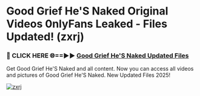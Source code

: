 # Good Grief He'S Naked Original Videos 0nlyFans Leaked - Files Updated! (zxrj)

<h3>🔴 CLICK HERE 🌐==►► <a href="https://tinyurl.com/yckcrads" rel="nofollow">Good Grief He'S Naked Updated Files</a></h3>

Get Good Grief He'S Naked and all content. Now you can access all videos and pictures of Good Grief He'S Naked. New Updated Files 2025!

[![zxrj](https://i.imgur.com/hpKpOFt.gif)](https://tinyurl.com/yckcrads)
